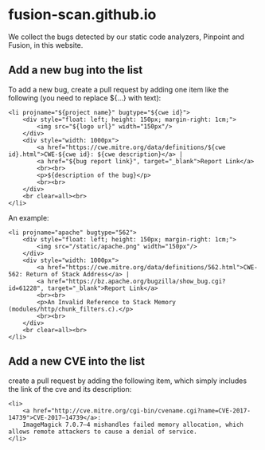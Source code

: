 # fusion-scan.github.io

We collect the bugs detected by our static code analyzers, Pinpoint and Fusion, in this website.


## Add a new bug into the list

To add a new bug, create a pull request by adding one item like the following (you need to replace ${...} with text):

```
<li projname="${project name}" bugtype="${cwe id}">
    <div style="float: left; height: 150px; margin-right: 1cm;">
        <img src="${logo url}" width="150px"/>
    </div>
    <div style="width: 1000px">
        <a href="https://cwe.mitre.org/data/definitions/${cwe id}.html">CWE-${cwe id}: ${cwe description}</a> |
        <a href="${bug report link}", target="_blank">Report Link</a>
        <br><br>
        <p>${description of the bug}</p>
        <br><br>
    </div>
    <br clear=all><br>
</li>
```

An example:

```
<li projname="apache" bugtype="562">
    <div style="float: left; height: 150px; margin-right: 1cm;">
        <img src="/static/apache.png" width="150px"/>
    </div>
    <div style="width: 1000px">
        <a href="https://cwe.mitre.org/data/definitions/562.html">CWE-562: Return of Stack Address</a> |
        <a href="https://bz.apache.org/bugzilla/show_bug.cgi?id=61228", target="_blank">Report Link</a>
        <br><br>
        <p>An Invalid Reference to Stack Memory (modules/http/chunk_filters.c).</p>
        <br><br>
    </div>
    <br clear=all><br>
</li>
```

## Add a new CVE into the list

create a pull request by adding the following item, which simply includes the link of the cve and its description:

```
<li>
    <a href="http://cve.mitre.org/cgi-bin/cvename.cgi?name=CVE-2017-14739">CVE-2017–14739</a>:
    ImageMagick 7.0.7–4 mishandles failed memory allocation, which allows remote attackers to cause a denial of service.
</li>
```
